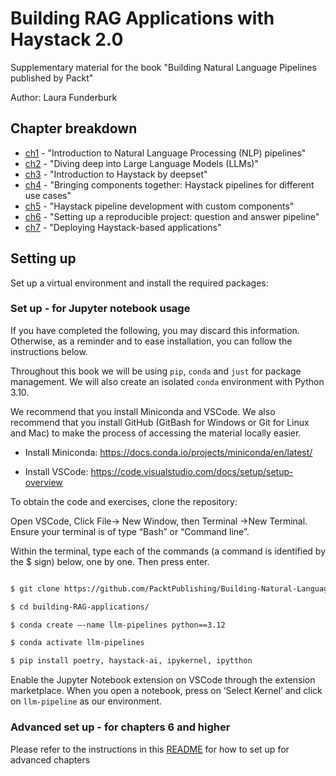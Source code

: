 # Building RAG Applications with Haystack 2.0
Supplementary material for the book "Building Natural Language Pipelines published by Packt"

Author: Laura Funderburk

## Chapter breakdown

* [ch1](./ch1/) - "Introduction to Natural Language Processing (NLP) pipelines"
* [ch2](./ch2/) - "Diving deep into Large Language Models (LLMs)"
* [ch3](./ch3/) - "Introduction to Haystack by deepset"
* [ch4](./ch4/) - "Bringing components together: Haystack pipelines for different use cases"
* [ch5](./ch5/) - "Haystack pipeline development with custom components"
* [ch6](./ch6/) - "Setting up a reproducible project: question and answer pipeline"
* [ch7](./ch7/) - "Deploying Haystack-based applications"

## Setting up

Set up a virtual environment and install the required packages:

### Set up - for Jupyter notebook usage

If you have completed the following, you may discard this information. Otherwise, as a reminder and to ease installation, you can follow the instructions below.  

Throughout this book we will be using `pip`, `conda` and `just` for package management. We will also create an isolated `conda` environment with Python 3.10.  

We recommend that you install Miniconda and VSCode. We also recommend that you install GitHub (GitBash for Windows or Git for Linux and Mac) to make the process of accessing the material locally easier.   

* Install Miniconda: https://docs.conda.io/projects/miniconda/en/latest/  

* Install VSCode: https://code.visualstudio.com/docs/setup/setup-overview  

To obtain the code and exercises, clone the repository: 

Open VSCode, Click File-> New Window, then Terminal ->New Terminal. Ensure your terminal is of type “Bash” or “Command line”.  

Within the terminal, type each of the commands (a command is identified by the $ sign) below, one by one. Then press enter.  

```bash

$ git clone https://github.com/PacktPublishing/Building-Natural-Language-Pipelines.git 

$ cd building-RAG-applications/ 

$ conda create –-name llm-pipelines python==3.12

$ conda activate llm-pipelines 

$ pip install poetry, haystack-ai, ipykernel, ipytthon
```

Enable the Jupyter Notebook extension on VSCode through the extension marketplace. When you open a notebook, press on ‘Select Kernel’ and click on `llm-pipeline` as our environment. 

### Advanced set up - for chapters 6 and higher

Please refer to the instructions in this [README](./ch6/README.md) for how to set up for advanced chapters



